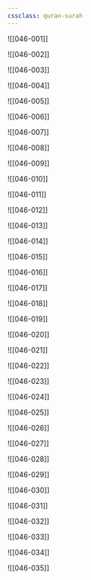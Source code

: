 ```yaml
---
cssclass: quran-surah
---
```


![[046-001]]

![[046-002]]

![[046-003]]

![[046-004]]

![[046-005]]

![[046-006]]

![[046-007]]

![[046-008]]

![[046-009]]

![[046-010]]

![[046-011]]

![[046-012]]

![[046-013]]

![[046-014]]

![[046-015]]

![[046-016]]

![[046-017]]

![[046-018]]

![[046-019]]

![[046-020]]

![[046-021]]

![[046-022]]

![[046-023]]

![[046-024]]

![[046-025]]

![[046-026]]

![[046-027]]

![[046-028]]

![[046-029]]

![[046-030]]

![[046-031]]

![[046-032]]

![[046-033]]

![[046-034]]

![[046-035]]

